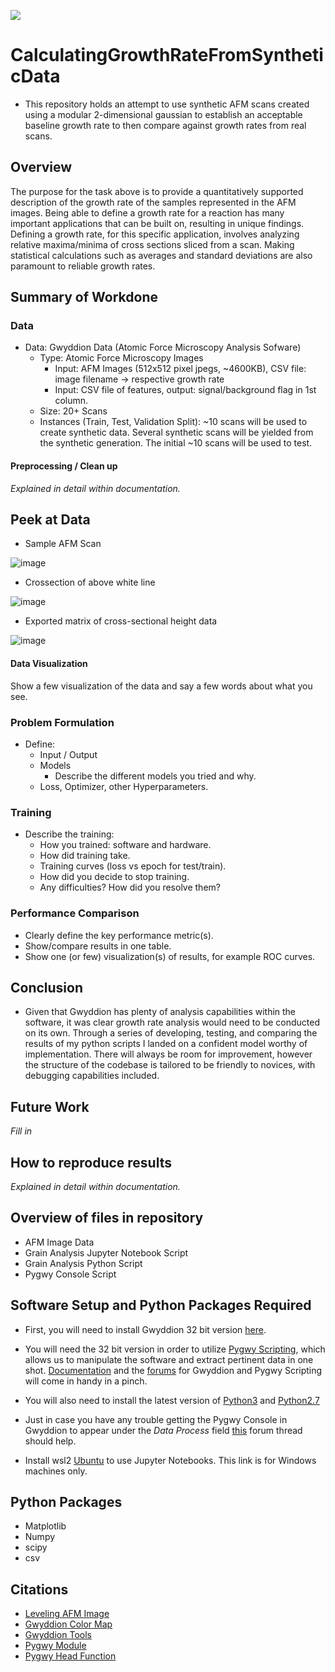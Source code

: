 ![](UTA-DataScience-Logo.png)

# CalculatingGrowthRateFromSyntheticData

* This repository holds an attempt to use synthetic AFM scans created using a modular 2-dimensional gaussian to establish an acceptable baseline growth rate to then compare against growth rates from real scans. 

## Overview

The purpose for the task above is to provide a quantitatively supported description of the growth rate of the samples represented in the AFM images. Being able to define a growth rate for a reaction has many important applications that can be built on, resulting in unique findings. Defining a growth rate, for this specific application, involves analyzing relative maxima/minima of cross sections sliced from a scan. Making statistical calculations such as averages and standard deviations are also paramount to reliable growth rates.

## Summary of Workdone
### Data

* Data: Gwyddion Data (Atomic Force Microscopy Analysis Sofware)
  * Type: Atomic Force Microscopy Images
    * Input: AFM Images (512x512 pixel jpegs, ~4600KB), CSV file: image filename -> respective growth rate
    * Input: CSV file of features, output: signal/background flag in 1st column.
  * Size: 20+ Scans
  * Instances (Train, Test, Validation Split): ~10 scans will be used to create synthetic data. Several synthetic scans will be yielded from the synthetic generation.  The initial ~10 scans will be used to test.

#### Preprocessing / Clean up

*Explained in detail within documentation.*

## Peek at Data

* Sample AFM Scan 


![image](https://user-images.githubusercontent.com/89792487/212432540-05ced332-745d-42fc-bdb3-939de5e49fca.png)

* Crossection of above white line


![image](https://user-images.githubusercontent.com/89792487/212432672-36cc6c40-362b-4877-9783-e73c8fdedfa6.png)

* Exported matrix of cross-sectional height data


![image](https://user-images.githubusercontent.com/89792487/212433676-0b648f85-595f-4275-bfa4-a449eabb1c6b.png)

#### Data Visualization

Show a few visualization of the data and say a few words about what you see.

### Problem Formulation

* Define:
  * Input / Output
  * Models
    * Describe the different models you tried and why.
  * Loss, Optimizer, other Hyperparameters.

### Training

* Describe the training:
  * How you trained: software and hardware.
  * How did training take.
  * Training curves (loss vs epoch for test/train).
  * How did you decide to stop training.
  * Any difficulties? How did you resolve them?

### Performance Comparison

* Clearly define the key performance metric(s).
* Show/compare results in one table.
* Show one (or few) visualization(s) of results, for example ROC curves.

## Conclusion

* Given that Gwyddion has plenty of analysis capabilities within the software, it was clear growth rate analysis would need to be conducted on its own. Through a series of developing, testing, and comparing the results of my python scripts I landed on a confident model worthy of implementation. There will always be room for improvement, however the structure of the codebase is tailored to be friendly to novices, with debugging capabilities included.

## Future Work

*Fill in*

## How to reproduce results

*Explained in detail within documentation.*

## Overview of files in repository

* AFM Image Data
* Grain Analysis Jupyter Notebook Script
* Grain Analysis Python Script
* Pygwy Console Script

## Software Setup and Python Packages Required

* First, you will need to install Gwyddion 32 bit version [here](https://sourceforge.net/projects/gwyddion/files/gwyddion/2.62/Gwyddion-2.62.win32.exe/download).

* You will need the 32 bit version in order to utilize [Pygwy Scripting](http://gwyddion.net/documentation/user-guide-en/pygwy.html), which allows us to manipulate the software and extract pertinent data in one shot.
[Documentation](http://gwyddion.net/documentation/head/pygwy/) and the [forums](https://sourceforge.net/p/gwyddion/discussion/) for Gwyddion and Pygwy Scripting will come in handy in a pinch.

* You will also need to install the latest version of [Python3](https://www.python.org/downloads/) and [Python2.7](https://www.python.org/downloads/release/python-2718/)

* Just in case you have any trouble getting the Pygwy Console in Gwyddion to appear under the *Data Process* field [this](https://sourceforge.net/p/gwyddion/discussion/pygwy/thread/75317bfd11/) forum thread should help.

* Install wsl2 [Ubuntu](https://ubuntu.com/tutorials/install-ubuntu-on-wsl2-on-windows-10#2-install-wsl) to use Jupyter Notebooks. This link is for Windows machines only.

## Python Packages

* Matplotlib
* Numpy
* scipy
* csv

## Citations

* [Leveling AFM Image](http://gwyddion.net/documentation/user-guide-en/leveling-and-background.html)
* [Gwyddion Color Map](http://gwyddion.net/documentation/user-guide-en/color-map.html)
* [Gwyddion Tools](http://gwyddion.net/documentation/user-guide-en/tools.html)
* [Pygwy Module](http://gwyddion.net/documentation/user-guide-en/pygwy.html)
* [Pygwy Head Function](http://gwyddion.net/documentation/head/pygwy/)






